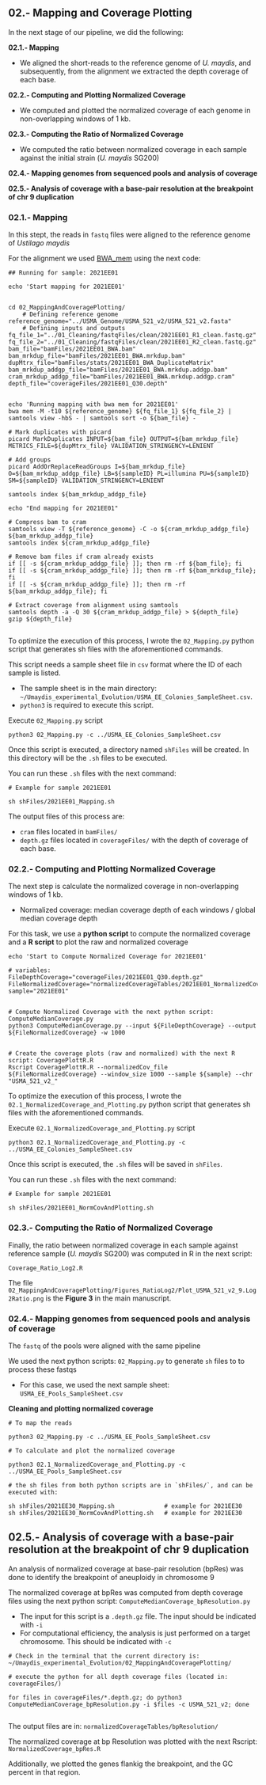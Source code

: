 ## 02.- Mapping and Coverage Plotting

In the next stage of our pipeline, we did the following:

<b>02.1.- Mapping</b>
 - We aligned the short-reads to the reference genome of <i>U. maydis</i>, and subsequently, from the alignment we extracted the depth coverage of each base.

<b>02.2.- Computing and Plotting Normalized Coverage </b>
 - We computed and plotted the normalized coverage of each genome in non-overlapping windows of 1 kb.
 
<b>02.3.- Computing the Ratio of Normalized Coverage </b>
 - We computed the ratio between normalized coverage in each sample against the initial strain (<i>U. maydis</i> SG200)
 
<b>02.4.- Mapping genomes from sequenced pools and analysis of coverage</b>

<b>02.5.- Analysis of coverage with a base-pair resolution at the breakpoint of chr 9 duplication</b>

### 02.1.- Mapping

In this stept, the reads in `fastq` files were aligned to the reference genome of <i>Ustilago maydis</i>

For the alignment we used [BWA_mem]([https://academic.oup.com/bioinformatics/article/26/5/589/211735) using the next code:

```
## Running for sample: 2021EE01

echo 'Start mapping for 2021EE01'


cd 02_MappingAndCoveragePlotting/
    # Defining reference genome
reference_genome="../USMA_Genome/USMA_521_v2/USMA_521_v2.fasta"
    # Defining inputs and outputs
fq_file_1="../01_Cleaning/fastqFiles/clean/2021EE01_R1_clean.fastq.gz"
fq_file_2="../01_Cleaning/fastqFiles/clean/2021EE01_R2_clean.fastq.gz"
bam_file="bamFiles/2021EE01_BWA.bam"
bam_mrkdup_file="bamFiles/2021EE01_BWA.mrkdup.bam"
dupMtrx_file="bamFiles/stats/2021EE01_BWA_DuplicateMatrix"
bam_mrkdup_addgp_file="bamFiles/2021EE01_BWA.mrkdup.addgp.bam"
cram_mrkdup_addgp_file="bamFiles/2021EE01_BWA.mrkdup.addgp.cram"
depth_file="coverageFiles/2021EE01_Q30.depth"


echo 'Running mapping with bwa mem for 2021EE01'
bwa mem -M -t10 ${reference_genome} ${fq_file_1} ${fq_file_2} | samtools view -hbS - | samtools sort -o ${bam_file} - 

# Mark duplicates with picard
picard MarkDuplicates INPUT=${bam_file} OUTPUT=${bam_mrkdup_file} METRICS_FILE=${dupMtrx_file} VALIDATION_STRINGENCY=LENIENT

# Add groups
picard AddOrReplaceReadGroups I=${bam_mrkdup_file} O=${bam_mrkdup_addgp_file} LB=${sampleID} PL=illumina PU=${sampleID} SM=${sampleID} VALIDATION_STRINGENCY=LENIENT

samtools index ${bam_mrkdup_addgp_file}

echo "End mapping for 2021EE01"

# Compress bam to cram
samtools view -T ${reference_genome} -C -o ${cram_mrkdup_addgp_file} ${bam_mrkdup_addgp_file}
samtools index ${cram_mrkdup_addgp_file}

# Remove bam files if cram already exists
if [[ -s ${cram_mrkdup_addgp_file} ]]; then rm -rf ${bam_file}; fi
if [[ -s ${cram_mrkdup_addgp_file} ]]; then rm -rf ${bam_mrkdup_file}; fi
if [[ -s ${cram_mrkdup_addgp_file} ]]; then rm -rf ${bam_mrkdup_addgp_file}; fi

# Extract coverage from alignment using samtools
samtools depth -a -Q 30 ${cram_mrkdup_addgp_file} > ${depth_file}
gzip ${depth_file}


```


To optimize the execution of this process, I wrote the `02_Mapping.py` python script that generates sh files with the aforementioned commands.

This script needs a sample sheet file in `csv` format where the ID of each sample is listed. 
 - The sample sheet is in the main directory: `~/Umaydis_experimental_Evolution/USMA_EE_Colonies_SampleSheet.csv`.
 - `python3` is required to execute this script.

Execute `02_Mapping.py` script
```
python3 02_Mapping.py -c ../USMA_EE_Colonies_SampleSheet.csv

```

Once this script is executed, a directory named `shFiles` will be created. In this directory will be the `.sh` files to be executed.

You can run these `.sh` files with the next command:

```
# Example for sample 2021EE01

sh shFiles/2021EE01_Mapping.sh

```

The output files of this process are:
  - `cram` files located in `bamFiles/`
  - `depth.gz` files located in `coverageFiles/` with the depth of coverage of each base.

### 02.2.- Computing and Plotting Normalized Coverage

The next step is calculate the normalized coverage in non-overlapping windows of 1 kb.
   - Normalized coverage: median coverage depth of each windows / global median coverage depth
   
 For this task, we use a <b>python script</b> to compute the normalized coverage and a <b>R script</b> to plot the raw and normalized coverage
 
```
echo 'Start to Compute Normalized Coverage for 2021EE01'

# variables:
FileDepthCoverage="coverageFiles/2021EE01_Q30.depth.gz"
FileNormalizedCoverage="normalizedCoverageTables/2021EE01_NormalizedCoverage.txt"
sample="2021EE01"


# Compute Normalized Coverage with the next python script: ComputeMedianCoverage.py
python3 ComputeMedianCoverage.py --input ${FileDepthCoverage} --output ${FileNormalizedCoverage} -w 1000


# Create the coverage plots (raw and normalized) with the next R script: CoveragePlottR.R
Rscript CoveragePlottR.R --normalizedCov_file ${FileNormalizedCoverage} --window_size 1000 --sample ${sample} --chr "USMA_521_v2_"

```

To optimize the execution of this process, I wrote the `02.1_NormalizedCoverage_and_Plotting.py` python script that generates sh files with the aforementioned commands.

Execute `02.1_NormalizedCoverage_and_Plotting.py` script

```
python3 02.1_NormalizedCoverage_and_Plotting.py -c ../USMA_EE_Colonies_SampleSheet.csv

```

Once this script is executed, the `.sh` files will be saved in `shFiles`.

You can run these `.sh` files with the next command:

```
# Example for sample 2021EE01

sh shFiles/2021EE01_NormCovAndPlotting.sh

```

### 02.3.- Computing the Ratio of Normalized Coverage

Finally, the ratio between normalized coverage in each sample against reference sample (<i>U. maydis</i> SG200) was computed in R in the next script:

`Coverage_Ratio_Log2.R`

The file `02_MappingAndCoveragePlotting/Figures_RatioLog2/Plot_USMA_521_v2_9.Log2Ratio.png` is the <b>Figure 3</b> in the main manuscript.



### 02.4.- Mapping genomes from sequenced pools and analysis of coverage

The `fastq` of the pools were aligned with the same pipeline

We used the next python scripts: `02_Mapping.py` to generate `sh` files to to process these fastqs
 - For this case, we used the next sample sheet: `USMA_EE_Pools_SampleSheet.csv`

<b>Cleaning and plotting normalized coverage</b>

```
# To map the reads

python3 02_Mapping.py -c ../USMA_EE_Pools_SampleSheet.csv

# To calculate and plot the normalized coverage

python3 02.1_NormalizedCoverage_and_Plotting.py -c ../USMA_EE_Pools_SampleSheet.csv

# the sh files from both python scripts are in `shFiles/`, and can be executed with:

sh shFiles/2021EE30_Mapping.sh              # example for 2021EE30
sh shFiles/2021EE30_NormCovAndPlotting.sh   # example for 2021EE30

```

## 02.5.- Analysis of coverage with a base-pair resolution at the breakpoint of chr 9 duplication

An analysis of normalized coverage at base-pair resolution (bpRes) was done to identify the breakpoint of aneuploidy in chromosome 9

The normalized coverage at bpRes was computed from depth coverage files using the next python script: `ComputeMedianCoverage_bpResolution.py`
 - The input for this script is a `.depth.gz` file. The input should be indicated with `-i`
 - For computational efficiency, the analysis is just performed on a target chromosome. This should be indicated with `-c`
 

```
# Check in the terminal that the current directory is: ~/Umaydis_experimental_Evolution/02_MappingAndCoveragePlotting/

# execute the python for all depth coverage files (located in: coverageFiles/)

for files in coverageFiles/*.depth.gz; do python3 ComputeMedianCoverage_bpResolution.py -i $files -c USMA_521_v2; done


```

The output files are in: `normalizedCoverageTables/bpResolution/`

The normalized coverage at bp Resolution was plotted with the next Rscript: `NormalizedCoverage_bpRes.R`

Additionally, we plotted the genes flankig the breakpoint, and the GC percent in that region.








